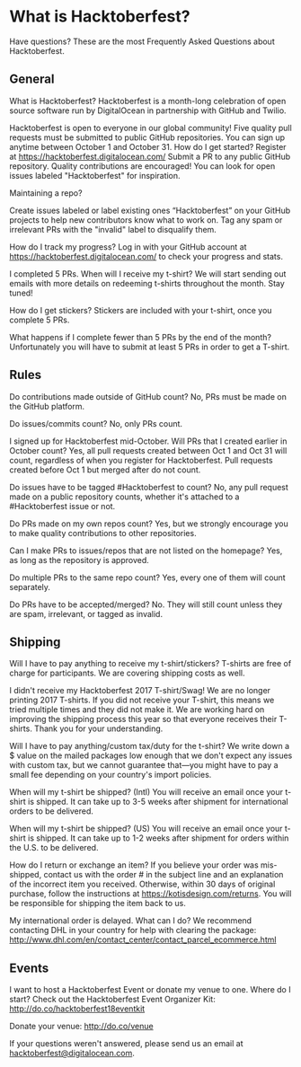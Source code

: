 # What is Hacktoberfest?
Have questions? These are the most Frequently Asked Questions about Hacktoberfest.

## General
What is Hacktoberfest?
Hacktoberfest is a month-long celebration of open source software run by DigitalOcean in partnership with GitHub and Twilio.

Hacktoberfest is open to everyone in our global community!
Five quality pull requests must be submitted to public GitHub repositories.
You can sign up anytime between October 1 and October 31.
How do I get started?
Register at https://hacktoberfest.digitalocean.com/ Submit a PR to any public GitHub repository. Quality contributions are encouraged! You can look for open issues labeled "Hacktoberfest" for inspiration.

Maintaining a repo?

Create issues labeled or label existing ones “Hacktoberfest” on your GitHub projects to help new contributors know what to work on. Tag any spam or irrelevant PRs with the "invalid" label to disqualify them.

How do I track my progress?
Log in with your GitHub account at https://hacktoberfest.digitalocean.com/ to check your progress and stats.

I completed 5 PRs. When will I receive my t-shirt?
We will start sending out emails with more details on redeeming t-shirts throughout the month. Stay tuned!

How do I get stickers?
Stickers are included with your t-shirt, once you complete 5 PRs.

What happens if I complete fewer than 5 PRs by the end of the month?
Unfortunately you will have to submit at least 5 PRs in order to get a T-shirt.

## Rules
Do contributions made outside of GitHub count?
No, PRs must be made on the GitHub platform.

Do issues/commits count?
No, only PRs count.

I signed up for Hacktoberfest mid-October. Will PRs that I created earlier in October count?
Yes, all pull requests created between Oct 1 and Oct 31 will count, regardless of when you register for Hacktoberfest. Pull requests created before Oct 1 but merged after do not count.

Do issues have to be tagged #Hacktoberfest to count?
No, any pull request made on a public repository counts, whether it's attached to a #Hacktoberfest issue or not.

Do PRs made on my own repos count?
Yes, but we strongly encourage you to make quality contributions to other repositories.

Can I make PRs to issues/repos that are not listed on the homepage?
Yes, as long as the repository is approved.

Do multiple PRs to the same repo count?
Yes, every one of them will count separately.

Do PRs have to be accepted/merged?
No. They will still count unless they are spam, irrelevant, or tagged as invalid.

## Shipping
Will I have to pay anything to receive my t-shirt/stickers?
T-shirts are free of charge for participants. We are covering shipping costs as well.

I didn't receive my Hacktoberfest 2017 T-shirt/Swag!
We are no longer printing 2017 T-shirts. If you did not receive your T-shirt, this means we tried multiple times and they did not make it. We are working hard on improving the shipping process this year so that everyone receives their T-shirts. Thank you for your understanding.

Will I have to pay anything/custom tax/duty for the t-shirt?
We write down a $ value on the mailed packages low enough that we don't expect any issues with custom tax, but we cannot guarantee that—you might have to pay a small fee depending on your country's import policies.

When will my t-shirt be shipped? (Intl)
You will receive an email once your t-shirt is shipped. It can take up to 3-5 weeks after shipment for international orders to be delivered.

When will my t-shirt be shipped? (US)
You will receive an email once your t-shirt is shipped. It can take up to 1-2 weeks after shipment for orders within the U.S. to be delivered.

How do I return or exchange an item?
If you believe your order was mis-shipped, contact us with the order # in the subject line and an explanation of the incorrect item you received. Otherwise, within 30 days of original purchase, follow the instructions at https://kotisdesign.com/returns. You will be responsible for shipping the item back to us.

My international order is delayed. What can I do?
We recommend contacting DHL in your country for help with clearing the package: http://www.dhl.com/en/contact_center/contact_parcel_ecommerce.html

## Events
I want to host a Hacktoberfest Event or donate my venue to one. Where do I start?
Check out the Hacktoberfest Event Organizer Kit: http://do.co/hacktoberfest18eventkit

Donate your venue: http://do.co/venue

If your questions weren't answered, please send us an email at hacktoberfest@digitalocean.com.
